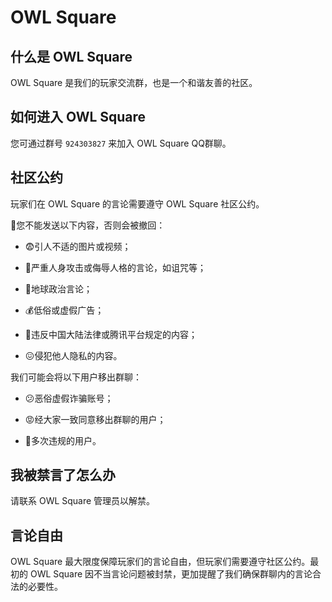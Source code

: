 # OWL Square

## 什么是 OWL Square

OWL Square 是我们的玩家交流群，也是一个和谐友善的社区。

## 如何进入 OWL Square

您可通过群号 `924303827` 来加入 OWL Square QQ群聊。

## 社区公约

玩家们在 OWL Square 的言论需要遵守 OWL Square 社区公约。

🚫您不能发送以下内容，否则会被撤回：

* 😨引人不适的图片或视频；

* 🤬严重人身攻击或侮辱人格的言论，如诅咒等；

* 🤔地球政治言论；

* 💰低俗或虚假广告；

* 👮违反中国大陆法律或腾讯平台规定的内容；

* 😖侵犯他人隐私的内容。

我们可能会将以下用户移出群聊：

* 😕恶俗虚假诈骗账号；

* 😡经大家一致同意移出群聊的用户；

* 🤪多次违规的用户。

## 我被禁言了怎么办

请联系 OWL Square 管理员以解禁。

## 言论自由

OWL Square 最大限度保障玩家们的言论自由，但玩家们需要遵守社区公约。最初的 OWL Square 因不当言论问题被封禁，更加提醒了我们确保群聊内的言论合法的必要性。
